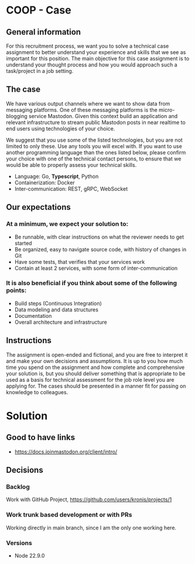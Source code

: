 # COOP - Case
## General information
For this recruitment process, we want you to solve a technical case assignment to better understand your
experience and skills that we see as important for this position. The main objective for this case assignment is to
understand your thought process and how you would approach such a task/project in a job setting.

## The case
We have various output channels where we want to show data from messaging platforms. One of these
messaging platforms is the micro-blogging service Mastodon.
Given this context build an application and relevant infrastructure to stream public Mastodon posts in near realtime to end users using technologies of your choice.

We suggest that you use some of the listed technologies, but you are not limited to only these. Use any tools you
will excel with. If you want to use another programming language than the ones listed below, please confirm
your choice with one of the technical contact persons, to ensure that we would be able to properly assess your
technical skills.
- Language: Go, **Typescript**, Python
- Containerization: Docker
- Inter-communication: REST, gRPC, WebSocket

## Our expectations
### At a minimum, we expect your solution to:
- Be runnable, with clear instructions on what the reviewer needs to get started
- Be organized, easy to navigate source code, with history of changes in Git
- Have some tests, that verifies that your services work
- Contain at least 2 services, with some form of inter-communication

### It is also beneficial if you think about some of the following points:
- Build steps (Continuous Integration)
- Data modeling and data structures
- Documentation
- Overall architecture and infrastructure

## Instructions
The assignment is open-ended and fictional, and you are free to interpret it and make your own decisions and
assumptions. It is up to you how much time you spend on the assignment and how complete and comprehensive
your solution is, but you should deliver something that is appropriate to be used as a basis for technical
assessment for the job role level you are applying for. The cases should be presented in a manner fit for passing
on knowledge to colleagues. 

# Solution
## Good to have links
* https://docs.joinmastodon.org/client/intro/

## Decisions 
### Backlog
Work with GitHub Project, https://github.com/users/kronis/projects/1 

### Work trunk based development or with PRs
Working directly in main branch, since I am the only one working here.

### Versions 
* Node 22.9.0

